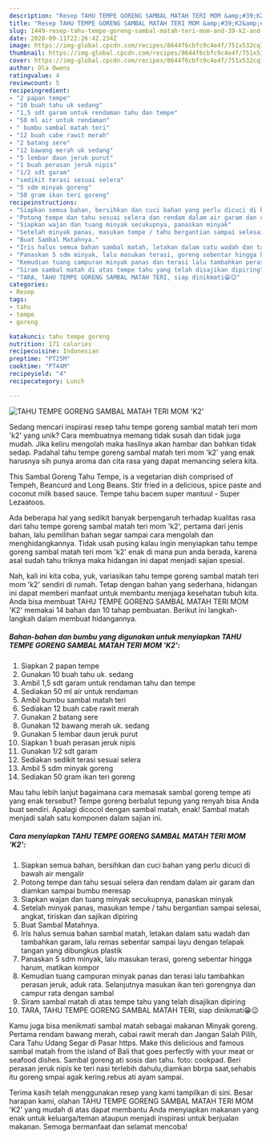 ```yaml
---
description: "Resep TAHU TEMPE GORENG SAMBAL MATAH TERI MOM &amp;#39;K2&amp;#39; Anti Gagal"
title: "Resep TAHU TEMPE GORENG SAMBAL MATAH TERI MOM &amp;#39;K2&amp;#39; Anti Gagal"
slug: 1449-resep-tahu-tempe-goreng-sambal-matah-teri-mom-and-39-k2-and-39-anti-gagal
date: 2020-09-11T22:26:42.234Z
image: https://img-global.cpcdn.com/recipes/8644f6cbfc9c4e4f/751x532cq70/tahu-tempe-goreng-sambal-matah-teri-mom-k2-foto-resep-utama.jpg
thumbnail: https://img-global.cpcdn.com/recipes/8644f6cbfc9c4e4f/751x532cq70/tahu-tempe-goreng-sambal-matah-teri-mom-k2-foto-resep-utama.jpg
cover: https://img-global.cpcdn.com/recipes/8644f6cbfc9c4e4f/751x532cq70/tahu-tempe-goreng-sambal-matah-teri-mom-k2-foto-resep-utama.jpg
author: Ola Owens
ratingvalue: 4
reviewcount: 5
recipeingredient:
- "2 papan tempe"
- "10 buah tahu uk sedang"
- "1,5 sdt garam untuk rendaman tahu dan tempe"
- "50 ml air untuk rendaman"
- " bumbu sambal matah teri"
- "12 buah cabe rawit merah"
- "2 batang sere"
- "12 bawang merah uk sedang"
- "5 lembar daun jeruk purut"
- "1 buah perasan jeruk nipis"
- "1/2 sdt garam"
- "sedikit terasi sesuai selera"
- "5 sdm minyak goreng"
- "50 gram ikan teri goreng"
recipeinstructions:
- "Siapkan semua bahan, bersihkan dan cuci bahan yang perlu dicuci di bawah air mengalir"
- "Potong tempe dan tahu sesuai selera dan rendam dalam air garam dan diamkan sampai bumbu meresap"
- "Siapkan wajan dan tuang minyak secukupnya, panaskan minyak"
- "Setelah minyak panas, masukan tempe / tahu bergantian sampai selesai, angkat, tiriskan dan sajikan dipiring"
- "Buat Sambal Matahnya."
- "Iris halus semua bahan sambal matah, letakan dalam satu wadah dan tambahkan garam, lalu remas sebentar sampai layu dengan telapak tangan yang dibungkus plastik"
- "Panaskan 5 sdm minyak, lalu masukan terasi, goreng sebentar hingga harum, matikan kompor"
- "Kemudian tuang campuran minyak panas dan terasi lalu tambahkan perasan jeruk, aduk rata. Selanjutnya masukan ikan teri gorengnya dan campur rata dengan sambal"
- "Siram sambal matah di atas tempe tahu yang telah disajikan dipiring"
- "TARA, TAHU TEMPE GORENG SAMBAL MATAH TERI, siap dinikmati😁😉"
categories:
- Resep
tags:
- tahu
- tempe
- goreng

katakunci: tahu tempe goreng 
nutrition: 171 calories
recipecuisine: Indonesian
preptime: "PT25M"
cooktime: "PT44M"
recipeyield: "4"
recipecategory: Lunch

---
```



![TAHU TEMPE GORENG SAMBAL MATAH TERI MOM &#39;K2&#39;](https://img-global.cpcdn.com/recipes/8644f6cbfc9c4e4f/751x532cq70/tahu-tempe-goreng-sambal-matah-teri-mom-k2-foto-resep-utama.jpg)

Sedang mencari inspirasi resep tahu tempe goreng sambal matah teri mom &#39;k2&#39; yang unik? Cara membuatnya memang tidak susah dan tidak juga mudah. Jika keliru mengolah maka hasilnya akan hambar dan bahkan tidak sedap. Padahal tahu tempe goreng sambal matah teri mom &#39;k2&#39; yang enak harusnya sih punya aroma dan cita rasa yang dapat memancing selera kita.

This Sambal Goreng Tahu Tempe, is a vegetarian dish comprised of Tempeh, Beancurd and Long Beans. Stir fried in a delicious, spice paste and coconut milk based sauce. Tempe tahu bacem super mantuul - Super Lezaatoos.

Ada beberapa hal yang sedikit banyak berpengaruh terhadap kualitas rasa dari tahu tempe goreng sambal matah teri mom &#39;k2&#39;, pertama dari jenis bahan, lalu pemilihan bahan segar sampai cara mengolah dan menghidangkannya. Tidak usah pusing kalau ingin menyiapkan tahu tempe goreng sambal matah teri mom &#39;k2&#39; enak di mana pun anda berada, karena asal sudah tahu triknya maka hidangan ini dapat menjadi sajian spesial.


Nah, kali ini kita coba, yuk, variasikan tahu tempe goreng sambal matah teri mom &#39;k2&#39; sendiri di rumah. Tetap dengan bahan yang sederhana, hidangan ini dapat memberi manfaat untuk membantu menjaga kesehatan tubuh kita. Anda bisa membuat TAHU TEMPE GORENG SAMBAL MATAH TERI MOM &#39;K2&#39; memakai 14 bahan dan 10 tahap pembuatan. Berikut ini langkah-langkah dalam membuat hidangannya.

<!--inarticleads1-->

##### Bahan-bahan dan bumbu yang digunakan untuk menyiapkan TAHU TEMPE GORENG SAMBAL MATAH TERI MOM &#39;K2&#39;:

1. Siapkan 2 papan tempe
1. Gunakan 10 buah tahu uk. sedang
1. Ambil 1,5 sdt garam untuk rendaman tahu dan tempe
1. Sediakan 50 ml air untuk rendaman
1. Ambil  bumbu sambal matah teri
1. Sediakan 12 buah cabe rawit merah
1. Gunakan 2 batang sere
1. Gunakan 12 bawang merah uk. sedang
1. Gunakan 5 lembar daun jeruk purut
1. Siapkan 1 buah perasan jeruk nipis
1. Gunakan 1/2 sdt garam
1. Sediakan sedikit terasi sesuai selera
1. Ambil 5 sdm minyak goreng
1. Sediakan 50 gram ikan teri goreng


Mau tahu lebih lanjut bagaimana cara memasak sambal goreng tempe ati yang enak tersebut? Tempe goreng berbalut tepung yang renyah bisa Anda buat sendiri. Apalagi dicocol dengan sambal matah, enak! Sambal matah menjadi salah satu komponen dalam sajian ini. 

<!--inarticleads2-->

##### Cara menyiapkan TAHU TEMPE GORENG SAMBAL MATAH TERI MOM &#39;K2&#39;:

1. Siapkan semua bahan, bersihkan dan cuci bahan yang perlu dicuci di bawah air mengalir
1. Potong tempe dan tahu sesuai selera dan rendam dalam air garam dan diamkan sampai bumbu meresap
1. Siapkan wajan dan tuang minyak secukupnya, panaskan minyak
1. Setelah minyak panas, masukan tempe / tahu bergantian sampai selesai, angkat, tiriskan dan sajikan dipiring
1. Buat Sambal Matahnya.
1. Iris halus semua bahan sambal matah, letakan dalam satu wadah dan tambahkan garam, lalu remas sebentar sampai layu dengan telapak tangan yang dibungkus plastik
1. Panaskan 5 sdm minyak, lalu masukan terasi, goreng sebentar hingga harum, matikan kompor
1. Kemudian tuang campuran minyak panas dan terasi lalu tambahkan perasan jeruk, aduk rata. Selanjutnya masukan ikan teri gorengnya dan campur rata dengan sambal
1. Siram sambal matah di atas tempe tahu yang telah disajikan dipiring
1. TARA, TAHU TEMPE GORENG SAMBAL MATAH TERI, siap dinikmati😁😉


Kamu juga bisa menikmati sambal matah sebagai makanan Minyak goreng. Pertama rendam bawang merah, cabai rawit merah dan Jangan Salah Pilih, Cara Tahu Udang Segar di Pasar https. Make this delicious and famous sambal matah from the island of Bali that goes perfectly with your meat or seafood dishes. Sambal goreng ati sosis dan tahu. foto: cookpad. Beri perasan jeruk nipis ke teri nasi terlebih dahulu,diamkan bbrpa saat,sehabis itu goreng smpai agak kering.rebus ati ayam sampai. 

Terima kasih telah menggunakan resep yang kami tampilkan di sini. Besar harapan kami, olahan TAHU TEMPE GORENG SAMBAL MATAH TERI MOM &#39;K2&#39; yang mudah di atas dapat membantu Anda menyiapkan makanan yang enak untuk keluarga/teman ataupun menjadi inspirasi untuk berjualan makanan. Semoga bermanfaat dan selamat mencoba!
